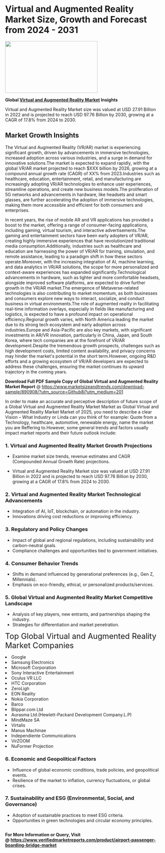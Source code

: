 <H1>Virtual and Augmented Reality Market Size, Growth and Forecast from 2024 - 2031</H1><img class="aligncenter size-medium wp-image-584254" src="https://thirdeyenews.in/wp-content/uploads/2024/09/Global-Market-Research-300x168.jpeg" alt="" width="300" height="168" /><p><strong>Global&nbsp;<a href="https://www.marketsizeandtrends.com/download-sample/890908/?utm_source=Github8j?utm_medium=201">Virtual and Augmented Reality Market</a> Insights</strong></p><p>Virtual and Augmented Reality Market size was valued at USD 27.91 Billion in 2022 and is projected to reach USD 97.76 Billion by 2030, growing at a CAGR of 17.8% from 2024 to 2030.</p><p><h2>Market Growth Insights</h2> <p>The Virtual and Augmented Reality (VR/AR) market is experiencing significant growth, driven by advancements in immersive technologies, increased adoption across various industries, and a surge in demand for innovative solutions.The market is expected to expand rapidly, with the global VR/AR market projected to reach $XXX billion by 2026, growing at a compound annual growth rate (CAGR) of XX% from 2023.Industries such as healthcare, education, entertainment, retail, and manufacturing are increasingly adopting VR/AR technologies to enhance user experiences, streamline operations, and create new business models.The proliferation of 5G networks and advancements in hardware, like headsets and smart glasses, are further accelerating the adoption of immersive technologies, making them more accessible and efficient for both consumers and enterprises.</p> <p>In recent years, the rise of mobile AR and VR applications has provided a boost to the market, offering a range of consumer-facing applications, including gaming, virtual tourism, and interactive advertisements.The gaming and entertainment sectors have been early adopters of VR/AR, creating highly immersive experiences that have revolutionized traditional media consumption.Additionally, industries such as healthcare and education are harnessing the power of VR/AR for training, simulation, and remote assistance, leading to a paradigm shift in how these sectors operate.Moreover, with the increasing integration of AI, machine learning, and data analytics in VR/AR solutions, the scope for more personalized and context-aware experiences has expanded significantly.Technological advancements in hardware, such as lighter and more comfortable headsets, alongside improved software platforms, are expected to drive further growth in the VR/AR market.The emergence of Metaverse-related technologies is also contributing to market momentum, as both businesses and consumers explore new ways to interact, socialize, and conduct business in virtual environments.The role of augmented reality in facilitating real-time information overlays, especially in fields like manufacturing and logistics, is expected to have a profound impact on operational efficiency.Regional growth varies, with North America leading the market due to its strong tech ecosystem and early adoption across industries.Europe and Asia-Pacific are also key markets, with significant investments in AR/VR innovation, particularly in China, Japan, and South Korea, where tech companies are at the forefront of VR/AR development.Despite the tremendous growth prospects, challenges such as high development costs, limited content availability, and privacy concerns may hinder the market's potential in the short term.However, ongoing R&D efforts and a growing ecosystem of VR/AR developers are expected to address these challenges, ensuring the market continues its upward trajectory in the coming years.<p><span class=""><strong>Download Full PDF Sample Copy of Global Virtual and Augmented Reality Market Report</strong> @ <a href="https://www.marketsizeandtrends.com/download-sample/890908/?utm_source=Github8j?utm_medium=201" target="_blank">https://www.marketsizeandtrends.com/download-sample/890908/?utm_source=Github8j?utm_medium=201</a></span></p><p>In order to make an accurate and perceptive description of future scope of a Global&nbsp;Virtual and Augmented Reality Market Market as Global&nbsp;Virtual and Augmented Reality Market Market of 2025, you need to describe a clear Vision &ndash; What Industry or Linda can you think of for example: Quote from a Technology, healthcare, automotive, renewable energy, name the market you are Reffering to.However, some general trends and factors usually impact market reports and their future outlook include:</p><h3>1.&nbsp;<strong>Virtual and Augmented Reality Market Growth Projections</strong></h3><ul><li>Examine market size trends, revenue estimates and CAGR (Compounded Annual Growth Rate) projections.</li><li><p>Virtual and Augmented Reality Market size was valued at USD 27.91 Billion in 2022 and is projected to reach USD 97.76 Billion by 2030, growing at a CAGR of 17.8% from 2024 to 2030.</p></li></ul><h3>2.&nbsp;<strong>Virtual and Augmented Reality Market Technological Advancements</strong></h3><ul><li>Integration of AI, IoT, blockchain, or automation in the industry.</li><li>Innovations driving cost reductions or improving efficiency.</li></ul><h3>3.&nbsp;<strong>Regulatory and Policy Changes</strong></h3><ul><li>Impact of global and regional regulations, including sustainability and carbon-neutral goals.</li><li>Compliance challenges and opportunities tied to government initiatives.</li></ul><h3>4.&nbsp;<strong>Consumer Behavior Trends</strong></h3><ul><li>Shifts in demand influenced by generational preferences (e.g., Gen Z, Millennials).</li><li>Emphasis on eco-friendly, ethical, or personalized products/services.</li></ul><h3>5.&nbsp;<strong>Global Virtual and Augmented Reality Market Competitive Landscape</strong></h3><ul><li>Analysis of key players, new entrants, and partnerships shaping the industry.</li><li>Strategies for differentiation and market penetration.</li></ul><p data-pm-slice="1 1 []"><span style="color: inherit; font-family: inherit; font-size: 25px;">Top Global Virtual and Augmented Reality Market Companies</span></p><div class="" data-test-id=""><p><li>Google</li><li> Samsung Electronics</li><li> Microsoft Corporation</li><li> Sony Interactive Entertainment</li><li> Oculus VR LLC</li><li> HTC Corporation</li><li> ZeroLigh</li><li> EON Reality</li><li> Nokia Corporation</li><li> Barco</li><li> Blippar.com Ltd</li><li> Aurasma Ltd.(Hewlett-Packard Development Company.L.P)</li><li> MindMaze SA</li><li> Virtalis</li><li> Manus Machinae</li><li> Independiente Communications</li><li> VirZOOM</li><li> NuFormer Projection</li></p></div><h3>6.&nbsp;<strong>Economic and Geopolitical Factors</strong></h3><ul><li>Influence of global economic conditions, trade policies, and geopolitical events.</li><li>Resilience of the market to inflation, currency fluctuations, or global crises.</li></ul><h3>7.&nbsp;<strong>Sustainability and ESG (Environmental, Social, and Governance)</strong></h3><ul><li>Adoption of sustainable practices to meet ESG criteria.</li><li>Opportunities in green technologies and circular economy principles.</li></ul><h2><strong style="font-size: 14px;">For More Information or Query, Visit @&nbsp;</strong><a style="background-color: #ffffff; font-size: 14px;" href="https://www.marketsizeandtrends.com/report/virtual-and-augmented-reality-market-/" target="_blank">https://www.verifiedmarketreports.com/product/airport-passenger-boarding-bridge-market</a></h2>